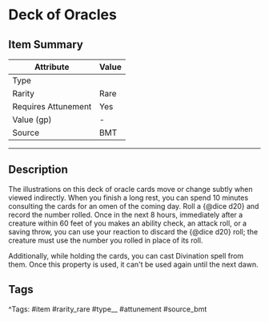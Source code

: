 # Deck of Oracles

## Item Summary

| Attribute            | Value                        |
|----------------------|------------------------------|
| Type                 |   |
| Rarity               | Rare             |
| Requires Attunement  | Yes                |
| Value (gp)           | -    |
| Source               | BMT |

---

## Description

The illustrations on this deck of oracle cards move or change subtly when viewed indirectly. When you finish a long rest, you can spend 10 minutes consulting the cards for an omen of the coming day. Roll a {@dice d20} and record the number rolled. Once in the next 8 hours, immediately after a creature within 60 feet of you makes an ability check, an attack roll, or a saving throw, you can use your reaction to discard the {@dice d20} roll; the creature must use the number you rolled in place of its roll.

Additionally, while holding the cards, you can cast Divination spell from them. Once this property is used, it can't be used again until the next dawn.

## Tags

^Tags: #item #rarity_rare #type__ #attunement #source_bmt